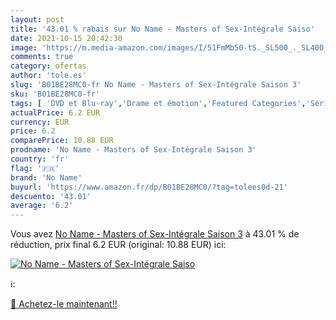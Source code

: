 ```yaml
---
layout: post
title: '43.01 % rabais sur No Name - Masters of Sex-Intégrale Saiso'
date: 2021-10-15 20:42:30
image: 'https://m.media-amazon.com/images/I/51FmMb50-tS._SL500_._SL400_.jpg'
comments: true
category: ofertas
author: 'tole.es'
slug: 'B01BE28MC0-fr No Name - Masters of Sex-Intégrale Saison 3'
sku: 'B01BE28MC0-fr'
tags: [ 'DVD et Blu-ray','Drame et émotion','Featured Categories','Séries TV','no name', ]
actualPrice: 6.2 EUR
currency: EUR
price: 6.2
comparePrice: 10.88 EUR
prodname: 'No Name - Masters of Sex-Intégrale Saison 3'
country: 'fr'
flag: '🇫🇷'
brand: 'No Name'
buyurl: 'https://www.amazon.fr/dp/B01BE28MC0/?tag=tolees0d-21'
descuento: '43.01'
average: '6.2'
---
```


Vous avez [No Name - Masters of Sex-Intégrale Saison 3](https://www.amazon.fr/dp/B01BE28MC0/?tag=tolees0d-21)  à  43.01 % de réduction, prix final  6.2 EUR (original: 10.88 EUR) ici:

[![No Name - Masters of Sex-Intégrale Saiso](https://m.media-amazon.com/images/I/51FmMb50-tS._SL500_._SL400_.jpg)](https://www.amazon.fr/dp/B01BE28MC0/?tag=tolees0d-21)

ℹ️:


[🛒 Achetez-le maintenant!!](https://www.amazon.fr/dp/B01BE28MC0/?tag=tolees0d-21)
